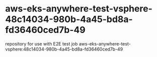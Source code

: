 # aws-eks-anywhere-test-vsphere-48c14034-980b-4a45-bd8a-fd36460ced7b-49
repository for use with E2E test job aws-eks-anywhere-test-vsphere:48c14034-980b-4a45-bd8a-fd36460ced7b-49

